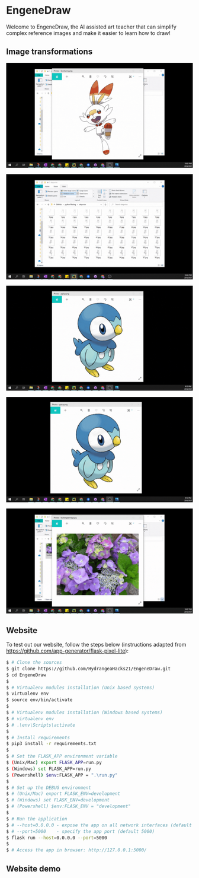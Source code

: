 # EngeneDraw

Welcome to EngeneDraw, the AI assisted art teacher that can simplify complex reference images and make it easier to learn how to draw!

## Image transformations

![extracting simple lineart](https://github.com/HydrangeaHacks21/EngeneDraw/blob/master/readmeImages/extracting%20simple%20lineart.gif?raw=true)



![Stepwise progression gif](https://github.com/HydrangeaHacks21/EngeneDraw/blob/master/readmeImages/Stepwise%20progression%20gif.gif?raw=true)



![generate grid to improve proportions](https://github.com/HydrangeaHacks21/EngeneDraw/blob/master/readmeImages/generate%20grid%20to%20improve%20proportions.gif?raw=true)



![simplify and recolor](https://github.com/HydrangeaHacks21/EngeneDraw/blob/master/readmeImages/simplify%20and%20recolor.gif?raw=true)



![simplify complex images](https://github.com/HydrangeaHacks21/EngeneDraw/blob/master/readmeImages/simplify%20complex%20images.gif?raw=true)

## Website

To test out our website, follow the steps below (instructions adapted from https://github.com/app-generator/flask-pixel-lite):
```bash
$ # Clone the sources
$ git clone https://github.com/HydrangeaHacks21/EngeneDraw.git
$ cd EngeneDraw
$
$ # Virtualenv modules installation (Unix based systems)
$ virtualenv env
$ source env/bin/activate
$
$ # Virtualenv modules installation (Windows based systems)
$ # virtualenv env
$ # .\env\Scripts\activate
$
$ # Install requirements
$ pip3 install -r requirements.txt
$
$ # Set the FLASK_APP environment variable
$ (Unix/Mac) export FLASK_APP=run.py
$ (Windows) set FLASK_APP=run.py
$ (Powershell) $env:FLASK_APP = ".\run.py"
$
$ # Set up the DEBUG environment
$ # (Unix/Mac) export FLASK_ENV=development
$ # (Windows) set FLASK_ENV=development
$ # (Powershell) $env:FLASK_ENV = "development"
$
$ # Run the application
$ # --host=0.0.0.0 - expose the app on all network interfaces (default 127.0.0.1)
$ # --port=5000    - specify the app port (default 5000)  
$ flask run --host=0.0.0.0 --port=5000
$
$ # Access the app in browser: http://127.0.0.1:5000/
```

## Website demo

